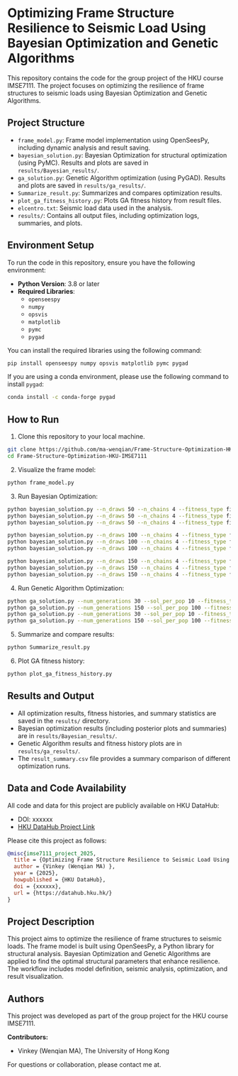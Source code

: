 # Optimizing Frame Structure Resilience to Seismic Load Using Bayesian Optimization and Genetic Algorithms

This repository contains the code for the group project of the HKU course IMSE7111. The project focuses on optimizing the resilience of frame structures to seismic loads using Bayesian Optimization and Genetic Algorithms.

## Project Structure

- `frame_model.py`: Frame model implementation using OpenSeesPy, including dynamic analysis and result saving.
- `bayesian_solution.py`: Bayesian Optimization for structural optimization (using PyMC). Results and plots are saved in `results/Bayesian_results/`.
- `ga_solution.py`: Genetic Algorithm optimization (using PyGAD). Results and plots are saved in `results/ga_results/`.
- `Summarize_result.py`: Summarizes and compares optimization results.
- `plot_ga_fitness_history.py`: Plots GA fitness history from result files.
- `elcentro.txt`: Seismic load data used in the analysis.
- `results/`: Contains all output files, including optimization logs, summaries, and plots.

## Environment Setup

To run the code in this repository, ensure you have the following environment:

- **Python Version**: 3.8 or later
- **Required Libraries**:
  - `openseespy`
  - `numpy`
  - `opsvis`
  - `matplotlib`
  - `pymc`
  - `pygad`

You can install the required libraries using the following command:

```bash
pip install openseespy numpy opsvis matplotlib pymc pygad
```

If you are using a conda environment, please use the following command to install `pygad`:

```bash
conda install -c conda-forge pygad
```

## How to Run

1. Clone this repository to your local machine.

```bash
git clone https://github.com/ma-wenqian/Frame-Structure-Optimization-HKU-IMSE7111
cd Frame-Structure-Optimization-HKU-IMSE7111
```

2. Visualize the frame model:

```bash
python frame_model.py
```

3. Run Bayesian Optimization:

```bash
python bayesian_solution.py --n_draws 50 --n_chains 4 --fitness_type fitness1
python bayesian_solution.py --n_draws 50 --n_chains 4 --fitness_type fitness2
python bayesian_solution.py --n_draws 50 --n_chains 4 --fitness_type fitness3

python bayesian_solution.py --n_draws 100 --n_chains 4 --fitness_type fitness1
python bayesian_solution.py --n_draws 100 --n_chains 4 --fitness_type fitness2
python bayesian_solution.py --n_draws 100 --n_chains 4 --fitness_type fitness3

python bayesian_solution.py --n_draws 150 --n_chains 4 --fitness_type fitness1
python bayesian_solution.py --n_draws 150 --n_chains 4 --fitness_type fitness2
python bayesian_solution.py --n_draws 150 --n_chains 4 --fitness_type fitness3
```

4. Run Genetic Algorithm Optimization:

```bash
python ga_solution.py --num_generations 30 --sol_per_pop 10 --fitness_type fitness1
python ga_solution.py --num_generations 150 --sol_per_pop 100 --fitness_type fitness1
python ga_solution.py --num_generations 30 --sol_per_pop 10 --fitness_type fitness2
python ga_solution.py --num_generations 150 --sol_per_pop 100 --fitness_type fitness2
```

5. Summarize and compare results:

```bash
python Summarize_result.py
```

6. Plot GA fitness history:

```bash
python plot_ga_fitness_history.py
```

## Results and Output

- All optimization results, fitness histories, and summary statistics are saved in the `results/` directory.
- Bayesian optimization results (including posterior plots and summaries) are in `results/Bayesian_results/`.
- Genetic Algorithm results and fitness history plots are in `results/ga_results/`.
- The `result_summary.csv` file provides a summary comparison of different optimization runs.

## Data and Code Availability

All code and data for this project are publicly available on HKU DataHub:

- DOI: xxxxxx
- [HKU DataHub Project Link](https://datahub.hku.hk/)

Please cite this project as follows:

```bibtex
@misc{imse7111_project_2025,
  title = {Optimizing Frame Structure Resilience to Seismic Load Using Bayesian Optimization and Genetic Algorithms},
  author = {Vinkey (Wenqian MA) },
  year = {2025},
  howpublished = {HKU DataHub},
  doi = {xxxxxx},
  url = {https://datahub.hku.hk/}
}
```

## Project Description

This project aims to optimize the resilience of frame structures to seismic loads. The frame model is built using OpenSeesPy, a Python library for structural analysis. Bayesian Optimization and Genetic Algorithms are applied to find the optimal structural parameters that enhance resilience. The workflow includes model definition, seismic analysis, optimization, and result visualization.

## Authors

This project was developed as part of the group project for the HKU course IMSE7111.

**Contributors:**
- Vinkey (Wenqian MA), The University of Hong Kong

For questions or collaboration, please contact me at.

